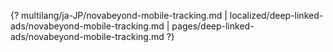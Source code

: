 {? multilang/ja-JP/novabeyond-mobile-tracking.md | localized/deep-linked-ads/novabeyond-mobile-tracking.md | pages/deep-linked-ads/novabeyond-mobile-tracking.md ?}
